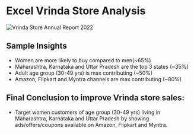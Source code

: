 # Excel Vrinda Store Analysis
![Vrinda Store Annual Report 2022](https://github.com/Kapildarwani22/Excel_Vrinda_Store_Analysis/assets/116799321/7779876b-f160-49b2-b054-54bd1a0e6d17)

## Sample Insights
- Women are more likely to buy compared to men(~65%)
- Maharashtra, Karnataka and Uttar Pradesh are the top 3 states (~35%)
- Adult age group (30-49 yrs) is max contributing (~50%)
- Amazon, Flipkart and Myntra channels are max contributing (~80%)

## Final Conclusion to improve Vrinda store sales:
- Target women customers of age group (30-49 yrs) living in Maharashtra, Karnataka and Uttar Pradesh by showing ads/offers/coupons available on Amazon, Flipkart and Myntra.
